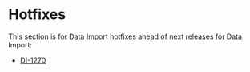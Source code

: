 # Hotfixes

This section is for Data Import hotfixes ahead of next releases for Data Import:

*   [DI-1270](./hotfixes/di-1270)
